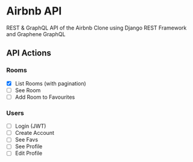# Airbnb API

REST & GraphQL API of the Airbnb Clone using Django REST Framework and Graphene GraphQL

## API Actions

### Rooms

-   [x] List Rooms (with pagination)
-   [ ] See Room
-   [ ] Add Room to Favourites

### Users

-   [ ] Login (JWT)
-   [ ] Create Account
-   [ ] See Favs
-   [ ] See Profile
-   [ ] Edit Profile
